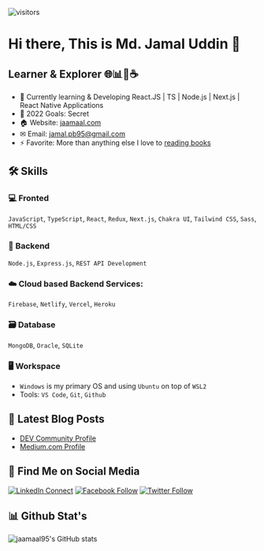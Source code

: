 ![visitors](https://visitor-badge.laobi.icu/badge?page_id=jaamaal95)

# Hi there, This is Md. Jamal Uddin 👋

## Learner & Explorer 🌐📊📱☕️

- 🌱 Currently learning & Developing React.JS | TS | Node.js | Next.js | React Native Applications
- 🥅 2022 Goals: Secret
- 🏠 Website: [jaamaal.com](https://jaamaal.com/)
- ✉ Email: [jamal.pb95@gmail.com](mailto:jamal.pb95@gmail.com)
- ⚡ Favorite: More than anything else I love to [reading books](https://goodreads.com/jaamaal95)

## 🛠️ Skills

### 💻 Fronted
`JavaScript`, `TypeScript`, `React`, `Redux`, `Next.js`, `Chakra UI`, `Tailwind CSS`, `Sass`, `HTML/CSS`

### 🧮 Backend
`Node.js`, `Express.js`, `REST API Development`

### ☁️ Cloud based Backend Services:
`Firebase`, `Netlify`, `Vercel`, `Heroku`

### 🗃️ Database
`MongoDB`, `Oracle`, `SQLite`

### 🖥️ Workspace
- `Windows` is my primary OS and using `Ubuntu` on top of `WSL2`
- Tools: `VS Code`, `Git`, `Github`

## 📕 Latest Blog Posts

- [DEV Community Profile](https://dev.to/jaamaal95)
- [Medium.com Profile](https://jaamaal95.medium.com)

## 🔄 Find Me on Social Media

[![LinkedIn Connect](https://img.shields.io/badge/%20-Connect-black?color=14171A&labelColor=212121&logo=linkedin&logoColor=fffff0)](https://www.linkedin.com/in/jaamaal/)
[![Facebook Follow](https://img.shields.io/badge/%20-Connect-black?color=14171A&labelColor=1976d2&logo=facebook&logoColor=ffffff)](https://www.facebook.com/jaamaal95/)
[![Twitter Follow](https://img.shields.io/twitter/follow/jaamaal95?label=Follow&style=social)](https://twitter.com/jaamaal95)

## 📊 Github Stat's
![jaamaal95's GitHub stats](https://github-readme-stats.vercel.app/api?username=jaamaal95&show_icons=true&theme=github_dark)  
